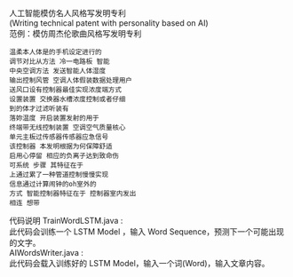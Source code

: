 人工智能模仿名人风格写发明专利 <br>
(Writing technical patent with personality based on AI)<br>
范例：模仿周杰伦歌曲风格写发明专利

    温柔本人体是的手机设定进行的 
    调节对比从方法 冷一电路板 智能 
    中央空调方法 发送智能人体湿度   
    输出控制风管 空调人体假装数据处理用户
    送风口设有控制器最佳实现浓度端方式 
    设置装置 交换器水槽浓度控制或者仔细
    到的体才过滤听装有
    落妳温度 开启装置发射的用于  
    终端带无线控制装置 空调空气质量核心 
    单元主板过传感器传感器应急信号
    该控制器 本发明根据为何保障舒适  
    启用心停留 相应的负离子达到致命伤
    可系统 步骤 其特征在于
    上通过累了一种管道控制慢慢实现
    信息通过计算闹钟的oh室外的
    方式 智能控制器特征在于 控制器室内发出  
    相连 想带

代码说明
TrainWordLSTM.java  : <br>
此代码会训练一个 LSTM Model ，输入 Word Sequence，预测下一个可能出现的文字。<br>
AIWordsWriter.java  : <br>
此代码会载入训练好的 LSTM Model，输入一个词(Word)，输入文章内容。

